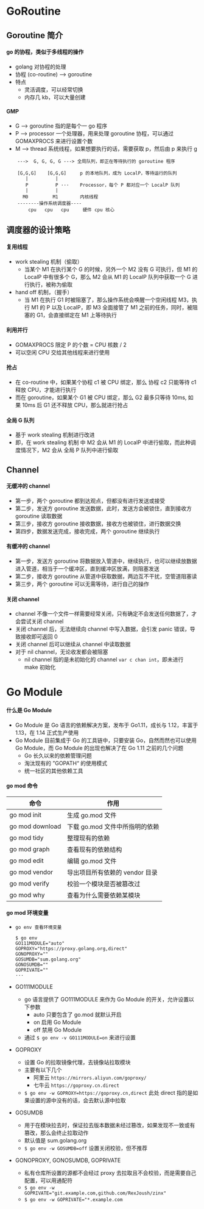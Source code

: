 # GoRoutine

## Goroutine 简介

#### go 的协程，类似于多线程的操作

* golang 对协程的处理
* 协程 (co-routine) --> goroutine
* 特点
    * 灵活调度，可以经常切换
    * 内存几 kb，可以大量创建

#### GMP

* G --> goroutine 指的是每个一 go 程序
* P --> processor 一个处理器，用来处理 goroutine 协程，可以通过 GOMAXPROCS 来进行设置个数
* M --> thread 系统线程，如果想要执行的话，需要获取 p，然后由 p 来执行 g

```text
    --->  G, G, G, G ---> 全局队列，即正在等待执行的 goroutine 程序

	[G,G,G]	   [G,G,G]     p 的本地队列，成为 LocalP，等待运行的队列
	   |	      |
       P		  P	···    Processor，每个 P 都对应一个 LocalP 队列
       |		  |
	  M0		 M1        内核线程
	--------操作系统调度器----
		cpu	  cpu 	cpu	    硬件 cpu 核心
```

## 调度器的设计策略

#### 复用线程

* work stealing 机制（偷取）
  * 当某个 M1 在执行某个 G 的时候，另外一个 M2 没有 G 可执行，但 M1 的 LocalP 中有很多个 G，那么 M2 会从 M1 的 LocalP 队列中获取一个 G 进行执行，被称为偷取
* hand off 机制，（握手）
  * 当 M1 在执行 G1 时被阻塞了，那么操作系统会唤醒一个空闲线程 M3，执行 M1 的 P 以及 LocalP，即 M3 全面接管了 M1 之前的任务，同时，被阻塞的 G1，会直接绑定在 M1 上等待执行

#### 利用并行

* GOMAXPROCS 限定 P 的个数 = CPU 核数 / 2
* 可以空闲 CPU 交给其他线程来进行使用

#### 抢占

* 在 co-routine 中，如果某个协程 c1 被 CPU 绑定，那么 协程 c2 只能等待 c1 释放 CPU，才能进行执行
* 而在 goroutine，如果某个 G1 被 CPU 绑定，那么 G2 最多只等待 10ms, 如果 10ms 后 G1 还不释放 CPU，那么就进行抢占

#### 全局 G 队列

* 基于 work stealing 机制进行改进
* 即，在  work stealing 机制 中 M2 会从 M1 的 LocalP 中进行偷取，而此种调度情况下，M2 会从 全局 P 队列中进行偷取

## Channel

#### 无缓冲的 channel

* 第一步，两个 goroutine 都到达观点，但都没有进行发送或接受
* 第二步，发送方 goroutine 发送数据，此时，发送方会被锁住，直到接收方 goroutine 读取数据
* 第三步，接收方 goroutine 接收数据，接收方也被锁住，进行数据交换
* 第四步，数据发送完成，接收完成，两个 goroutine 继续执行

#### 有缓冲的 channel

* 第一步，发送方 goroutine 将数据放入管道中，继续执行，也可以继续放数据进入管道，相当于一个缓冲区，直到缓冲区放满，则阻塞发送
* 第二步，接收方 goroutine 从管道中获取数据，两边互不干扰，空管道阻塞读
* 第三步，两个 goroutine 可以无需等待，进行自己的操作

#### 关闭 channel

* channel 不像一个文件一样需要经常关闭，只有确定不会发送任何数据了，才会尝试关闭 channel
* 关闭 channel 后，无法继续向 channel 中写入数据，会引发 panic 错误，导致接收即可返回 0
* 关闭 channel 后可以继续从 channel 中读取数据
* 对于 nil channel，无论收发都会被阻塞
  * nil channel 指的是未初始化的 channel `var c chan int`，即未进行 make 初始化

# Go Module

#### 什么是 Go Module

* Go Module 是 Go 语言的依赖解决方案，发布于 Go1.11，成长与 1.12，丰富于 1.13，在 1.14 正式生产使用
* Go Module 目前集成于 Go 的工具链中，只要安装 Go，自然而然也可以使用 Go Module，而 Go Module 的出现也解决了在 Go 1.11 之前的几个问题
  * Go 长久以来的依赖管理问题
  * 淘汰现有的 ”GOPATH“ 的使用模式
  * 统一社区的其他依赖工具

#### go mod 命令

| 命令            | 作用                           |
| --------------- | ------------------------------ |
| go mod init     | 生成 go.mod 文件               |
| go mod download | 下载 go.mod 文件中所指明的依赖 |
| go mod tidy     | 整理现有的依赖                 |
| go mod graph    | 查看现有的依赖结构             |
| go mod edit     | 编辑 go.mod 文件               |
| go mod vendor   | 导出项目所有依赖的 vendor 目录 |
| go mod verify   | 校验一个模块是否被篡改过       |
| go mod why      | 查看为什么需要依赖某模块       |

#### go mod 环境变量

* `go env 查看环境变量`

  ```shell
  $ go env
  GO111MODULE="auto"
  GOPROXY="https://proxy.golang.org,direct"
  GONOPROXY=""
  GOSUMDB="sum.golang.org"
  GONOSUMDB=""
  GOPRIVATE=""
  ···
  ```

* GO111MODULE
  * go 语言提供了 GO111MODULE 来作为 Go Module 的开关，允许设置以下参数
    * auto 只要包含了  go.mod 就默认开启
    * on 启用 Go Module
    * off 禁用 Go Module
  * 通过 `$ go env -v GO111MODULE=on` 来进行设置
* GOPROXY
  * 设置 Go 的拉取镜像代理，去镜像站拉取模块
  * 主要有以下几个
    * 阿里云 `https://mirrors.aliyun.com/goproxy/`
    * 七牛云 `https://goproxy.cn.direct`
  * `$ go env -w GOPROXY=https://goproxy.cn,direct` 此处 direct 指的是如果设置的源中没有的话，会去默认源中拉取

* GOSUMDB
  * 用于在模块拉去时，保证拉去版本数据未经过篡改，如果发现不一致或有篡改，那么会终止拉取动作
  * 默认值是 sum.golang.org
  * `$ go env -w GOSUMDB=off` 设置关闭校验，但不推荐
* GONOPROXY, GONOSUMDB, GOPRIVATE
  * 私有仓库所设置的源都不会经过 proxy 去拉取且不会校验，而是需要自己配置，可以用通配符
  * `$ go env -w GOPRIVATE="git.example.com,github.com/RexJoush/zinx"`
  * `$ go env -w GOPRIVATE="*.example.com`

